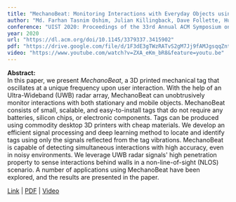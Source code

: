 ```yaml
---
title: "MechanoBeat: Monitoring Interactions with Everyday Objects using 3D Printed Harmonic Oscillators and Ultra-Wideband Radar"
author: "Md. Farhan Tasnim Oshim, Julian Killingback, Dave Follette, Huaishu Peng, Tauhidur Rahman"
conference: "UIST 2020: Proceedings of the 33rd Annual ACM Symposium on User Interface Software and Technology"
year: 2020
url: "https://dl.acm.org/doi/10.1145/3379337.3415902"
pdf: "https://drive.google.com/file/d/1F3dE3gTWzRATvS2gM7Jj9fAMJgsqqZnt/view"
video: "https://www.youtube.com/watch?v=ZXA_eKm_bR8&feature=youtu.be"
---
```


**Abstract:**  
In this paper, we present *MechanoBeat*, a 3D printed mechanical tag that oscillates at a unique frequency upon user interaction. With the help of an Ultra-Wideband (UWB) radar array, MechanoBeat can unobtrusively monitor interactions with both stationary and mobile objects. MechanoBeat consists of small, scalable, and easy-to-install tags that do not require any batteries, silicon chips, or electronic components. Tags can be produced using commodity desktop 3D printers with cheap materials. We develop an efficient signal processing and deep learning method to locate and identify tags using only the signals reflected from the tag vibrations. MechanoBeat is capable of detecting simultaneous interactions with high accuracy, even in noisy environments. We leverage UWB radar signals' high penetration property to sense interactions behind walls in a non-line-of-sight (NLOS) scenario. A number of applications using MechanoBeat have been explored, and the results are presented in the paper.

[Link](https://dl.acm.org/doi/10.1145/3379337.3415902) | [PDF](https://drive.google.com/file/d/1F3dE3gTWzRATvS2gM7Jj9fAMJgsqqZnt/view) | [Video](https://www.youtube.com/watch?v=ZXA_eKm_bR8&feature=youtu.be)
